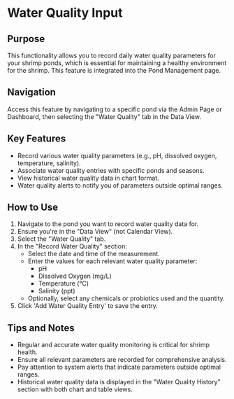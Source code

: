 # Water Quality Input

## Purpose
This functionality allows you to record daily water quality parameters for your shrimp ponds, which is essential for maintaining a healthy environment for the shrimp. This feature is integrated into the Pond Management page.

## Navigation
Access this feature by navigating to a specific pond via the Admin Page or Dashboard, then selecting the "Water Quality" tab in the Data View.

## Key Features
*   Record various water quality parameters (e.g., pH, dissolved oxygen, temperature, salinity).
*   Associate water quality entries with specific ponds and seasons.
*   View historical water quality data in chart format.
*   Water quality alerts to notify you of parameters outside optimal ranges.

## How to Use
1.  Navigate to the pond you want to record water quality data for.
2.  Ensure you're in the "Data View" (not Calendar View).
3.  Select the "Water Quality" tab.
4.  In the "Record Water Quality" section:
    *   Select the date and time of the measurement.
    *   Enter the values for each relevant water quality parameter:
        *   pH
        *   Dissolved Oxygen (mg/L)
        *   Temperature (°C)
        *   Salinity (ppt)
    *   Optionally, select any chemicals or probiotics used and the quantity.
5.  Click 'Add Water Quality Entry' to save the entry.

## Tips and Notes
*   Regular and accurate water quality monitoring is critical for shrimp health.
*   Ensure all relevant parameters are recorded for comprehensive analysis.
*   Pay attention to system alerts that indicate parameters outside optimal ranges.
*   Historical water quality data is displayed in the "Water Quality History" section with both chart and table views.